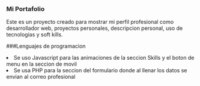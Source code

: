 ### Mi Portafolio<p>
Este es un proyecto creado para mostrar mi perfil profesional como desarrollador web, proyectos personales, descripcion personal, uso de tecnologias y soft kills.
</p>

###Lenguajes de programacion

<li>Se uso Javascript para las animaciones de la seccion Skills y el boton de menu en la seccion de movil
</li>
<li>Se usa PHP para la seccion del formulario donde al llenar los datos se envian al  correo profesional
</li>

